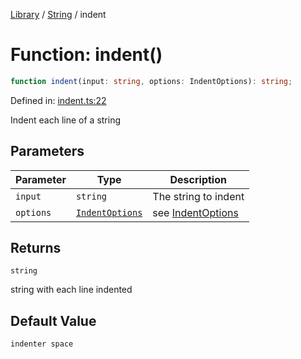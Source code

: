<!-- markdownlint-disable -->
<!-- cspell: disable -->
[Library](../index.md) / [String](./index.md) / indent

# Function: indent()

```ts
function indent(input: string, options: IndentOptions): string;
```

Defined in: [indent.ts:22](https://github.com/technobuddha/library/blob/main/src/indent.ts#L22)

Indent each line of a string

## Parameters

| Parameter | Type | Description |
| ------ | ------ | ------ |
| `input` | `string` | The string to indent |
| `options` | [`IndentOptions`](IndentOptions.md) | see [IndentOptions](IndentOptions.md) |

## Returns

`string`

string with each line indented

## Default Value

```ts
indenter space
```

